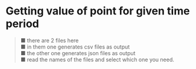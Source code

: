 # Getting value of point for given time period
>■ there are 2 files here <br/>
>■ in them one generates csv files as output <br/>
>■ the other one generates json files as output <br/>
>■ read the names of the files and select which one you need.

